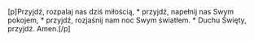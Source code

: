 [p]Przyjdź, rozpalaj nas dziś miłością, * przyjdź, napełnij nas Swym pokojem, * przyjdź, rozjaśnij nam noc Swym światłem. * Duchu Święty, przyjdź. Amen.[/p]